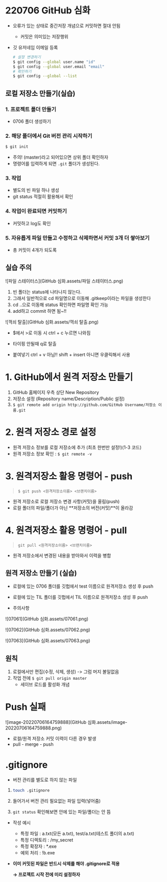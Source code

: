 # 220706 GitHub 심화

- 오류가 있는 상태로 중간저장 개념으로 커밋하면 절대 안됨
  - 커밋은 의미있는 저장행위

- 깃 유저네임 이메일 등록

  ```bash
  # 설정 변경하기
  $ git config --global user.name "id"
  $ git config --global user.email "email"
  # 확인하기
  $ git config --global --list 
  ```








## 로컬 저장소 만들기(실습)

### 1. 프로젝트 폴더 만들기

- 0706 폴더 생성하기

### 2. 해당 폴더에서 Git 버전 관리 시작하기

```bash
$ git init
```

- 주의! (master)라고 되어있으면 상위 폴더 확인하자
- 명령어를 입력하게 되면 `.git` 폴더가 생성된다.

### 3. 작업

- 별도의 빈 파일 하나 생성
- git status 적절히 활용해서 확인

### 4. 작업이 완료되면 커밋하기

- 커밋하고 log도 확인

### 5. 자유롭게 파일 만들고 수정하고 삭제하면서 커밋 3개 더 쌓아보기

- 총 커밋이 4개가 되도록



## 실습 주의

![파일 스테이터스](GitHub 심화.assets/파일 스테이터스.png)

1. 빈 폴더는 status에 나타나지 않는다.
2. 그래서 일반적으로 cd 파일명으로 이동해 .gitkeep이라는 파일을 생성한다
3. cd ..으로 이동해 status 확인하면 파일명 확인 가능
4. add하고 commit 하면 됨~!!

![꺽쇠 탈출](GitHub 심화.assets/꺽쇠 탈출.png)

- $에서 >로 이동 시 ctrl + c 누르면 나와짐

- 타이핑 안될때 q로 탈출

- 붙여넣기 ctrl + v 아님!! shift + insert 아니면 우클릭해서 사용





# 1. GitHub에서 원격 저장소 만들기

1. GitHub 홈페이지 우측 상단 New Repository
2. 저장소 설정 (Repository name/Description/Public 설정)
3. `$ git remote add origin http://github.com/GitHub Username/저장소 이름.git`

# 2. 원격 저장소 경로 설정

- 원격 저장소 정보를 로컬 저장소에 추가 (최초 한번만 설정!)(1-3 코드)
- 원격 저장소 정보 확인 : `$ git remote -v`

# 3. 원격저장소 활용 명령어 - push

> `$ git push <원격저장소이름> <브랜치이름>`

- 원격 저장소로 로컬 저장소 변경 사항(커밋)을 올림(push)
- 로컬 폴더의 파일/폴더가 아닌 **저장소의 버전(커밋)**이 올라감

# 4. 원격저장소 활용 명령어 - pull

> `git pull <원격저장소이름> <브랜치이름>`

- 원격 저장소에서 변경된 내용을 받아와서 이력을 병합







## 원격 저장소 만들기 (실습)

- 로컬에 있는 0706 폴더를 깃헙에서 test 이름으로 원격저장소 생성 후 push
- 로컬에 있는 TIL 폴더를 깃헙에서 TIL 이름으로 원격저장소 생성 후 push



- 주의사항

![07061](GitHub 심화.assets/07061.png)

![07062](GitHub 심화.assets/07062.png)

![07063](GitHub 심화.assets/07063.png)



## 원칙

1. 로컬에서만 편집(수정, 삭제, 생성) -> 그럼 머지 볼일없음
2. 작업 전에 `$ git pull origin master`
   - 세이브 로드를 활성화 개념





# Push 실패

![image-20220706164759888](GitHub 심화.assets/image-20220706164759888.png)

- 로컬/원격 저장소 커밋 이력이 다른 경우 발생
- pull - merge - push





# .gitignore

- 버전 관리를 별도로 하지 않는 파일

1. ```bash
   touch .gitignore
   ```

2. 들어가서 버전 관리 필요없는 파일 입력(넣어줌)

3. `git status` 확인해보면 안에 있는 파일/폴더는 안 뜸

- 작성 예시

  - 특정 파일 : a.txt(모든 a.txt), test/a.txt(테스트 폴더의 a.txt)
  - 특정 디렉토리 : /my_secret
  - 특정 확장자 : *.exe
  - 예외 처리 : !b.exe

- **이미 커밋된 파일은 반드시 삭제를 해야 .gitignore로 적용**

  **→ 프로젝트 시작 전에 미리 설정하자**
